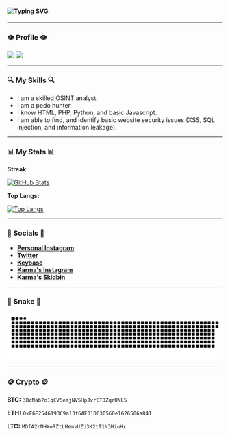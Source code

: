 #### [![Typing SVG](https://readme-typing-svg.herokuapp.com?color=%231B790D&size=30&lines=Lotus-xml+)](https://github.com/Lotus-xml/)

---

### **👁️ Profile 👁️**

[![](https://komarev.com/ghpvc/?username=Lotus-xml&style=for-the-badge)](https://github.com/Lotus-xml/)
[![](https://img.shields.io/github/followers/Lotus-xml?style=for-the-badge)](https://github.com/Lotus-xml/)

---

### **🔍 My Skills 🔍**

- I am a skilled OSINT analyst.
- I am a pedo hunter.
- I know HTML, PHP, Python, and basic Javascript.
- I am able to find, and identify basic website security issues (XSS, SQL injection, and information leakage).

---

### **📊 My Stats 📊**

**Streak:**

[![GitHub Stats](http://github-readme-streak-stats.herokuapp.com?user=Lotus-xml&theme=dark&background=000000)](https://github.com/Lotus-xml/)

**Top Langs:**

[![Top Langs](https://github-readme-stats.vercel.app/api/top-langs/?username=Lotus-xml)](https://github.com/Lotus-xml/)

---

### **💬 Socials 💬**

- **[Personal Instagram](https://www.instagram.com/lotus.pyc/)**
- **[Twitter](https://twitter.com/mast3rc1002/)**
- **[Keybase](https://keybase.io/lotus_xyz/)**
- **[Karma's Instagram](https://www.instagram.com/karma.ngo_/)**
- **[Karma's Skidbin](https://skidbin.net/user/KarmaNGO/)**

---

### **🐍 Snake 🐍**

<p>
  <img src="https://github.com/Lotus-xml/lotus-xml/raw/output/github-contribution-grid-snake.svg" alt="snake">
</p>

---

### **🪙 Crypto 🪙**

**BTC:** `3BcNab7o1qCV5emjNVSHpJvrCTDZqrUNL5`

**ETH:** `0xF6E2546193C9a13f6AE01D630560e1626506a841`

**LTC:** `MDfA2rNHXoRZtLHemvUZU3K2tT1N3HiuHx`
